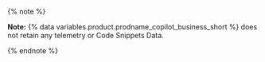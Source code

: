 {% note %}

**Note:** {% data variables.product.prodname_copilot_business_short %} does not retain any telemetry or Code Snippets Data.

{% endnote %}
